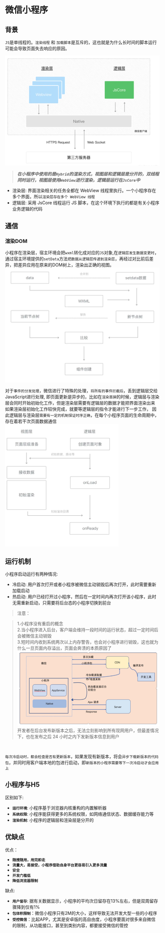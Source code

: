 # 微信小程序

## 背景
`JS`是单线程的。`渲染线程` 和 `加载脚本`是互斥的，这也就是为什么长时间的脚本运行可能会导致页面失去响应的原因。
<br/>

![](/wechat/smallapp.png)
> ***在小程序中使用的是`Hybrid`的渲染方式，视图层和逻辑层是分开的，双线程同时运行，视图层使用`WebView`进行渲染，逻辑层运行在`JsCore`中***

+ 渲染层: 界面渲染相关的任务全都在 WebView 线程里执行。一个小程序存在多个界面，所以`渲染层存在多个 WebView 线程`
+ 逻辑层: 采用 JsCore 线程运行 JS 脚本，在这个环境下执行的都是有关小程序业务逻辑的代码

## 通信
### 渲染DOM
小程序在渲染层，宿主环境会把`wxml`转化成对应的`JS`对象,在`逻辑层发生数据变更时`，通过宿主环境提供的`setData`方法`把数据从逻辑层传递到渲染层`，再经过对比前后差异，把差异应用在原来的DOM树上，渲染出正确的视图。
![](/wechat/dom.png)

对于`事件的分发处理`，微信进行了特殊的处理，`将所有的事件拦截后`，丢到逻辑层交给JavaScript进行处理, 即页面更新是异步的，比如在`渲染首屏`的时候，逻辑层与渲染层会同时开始初始化工作，但是渲染层需要有逻辑层的数据才能把界面渲染出来
如果渲染层初始化工作较快完成，就要等逻辑层的指令才能进行下一步工作，
因此逻辑层与渲染层`需要有一定的机制保证时序正确`，在每个小程序页面的生命周期中，存在着若干次页面数据通信
![](/wechat/life.png)


## 运行机制
小程序启动运行有两种情况:
+ 冷启动: 用户首次打开或者小程序被微信主动销毁后再次打开，此时需要重新加载启动
+ 热启动: 用户已经打开过小程序，然后在一定时间内再次打开该小程序，此时无需重新启动，只需要将后台态的小程序切换到前台
> 注意：

> 1.小程序没有重启的概念<br/>
> 2.当小程序进入后台，客户端会维持一段时间的运行状态，超过一定时间后会被微信主动销毁<br/>
> 3.短时间内收到系统两次以上内存警告，也会对小程序进行销毁，这也就为什么一旦页面内存溢出，页面会奔溃的本质原因了<br/>
![](/wechat/reload.png)
开发者在后台发布新版本之后，无法立刻影响到所有现网用户，但最差情况下，也在发布之后 24 小时之内下发新版本信息到用户
<br/>

`每次冷启动时，都会检查是否有更新版本`，如果发现有新版本，将会`异步下载新版本的代码包`，并同时用客户端本地的包进行启动，即`新版本的小程序需要等下一次冷启动才会应用上`

## 小程序与H5
区别如下:
+ **`运行环境`**: 小程序基于浏览器内核重构的内置解析器
+ **`系统权限`**: 小程序能获得更多的系统权限，如网络通信状态、数据缓存能力等
+ **`渲染机制`**: 小程序的逻辑层和渲染层是分开的 

## 优缺点

优点：
+ **`随搜随用，用完即走`**
+ **`流量大，易接受，小程序借助自身平台更容易引入更多流量`**
+ **`安全`**
+ **`开发门槛低`**
+ **`降低浏览器限制`**

缺点:
+ **`用户留存`**: 据有关数据显示，小程序的平均次日留存在13%左右，但是双周留存骤降到仅有1%
+ **`包体积限制`**：微信小程序只有2M的大小，这样导致无法开发大型一些的小程序
+ **`受控微信`**：比起APP，尤其是安卓版的高自由度，小程序要面对很多来自微信的限制，从功能接口，甚至到类别内容，都要接受微信的管控